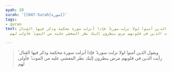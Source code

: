 ```yaml
---
ayah: 20
surah: '[[047-Surah|سورة]]'
tags:
- quran
text: ويقول الذين آمنوا لولا نزلت سورة ۖ فإذا أنزلت سورة محكمة وذكر فيها القتال ۙ
  رأيت الذين في قلوبهم مرض ينظرون إليك نظر المغشي عليه من الموت ۖ فأولى لهم

---
```

> ويقول الذين آمنوا لولا نزلت سورة ۖ فإذا أنزلت سورة محكمة وذكر فيها القتال ۙ رأيت الذين في قلوبهم مرض ينظرون إليك نظر المغشي عليه من الموت ۖ فأولى لهم
